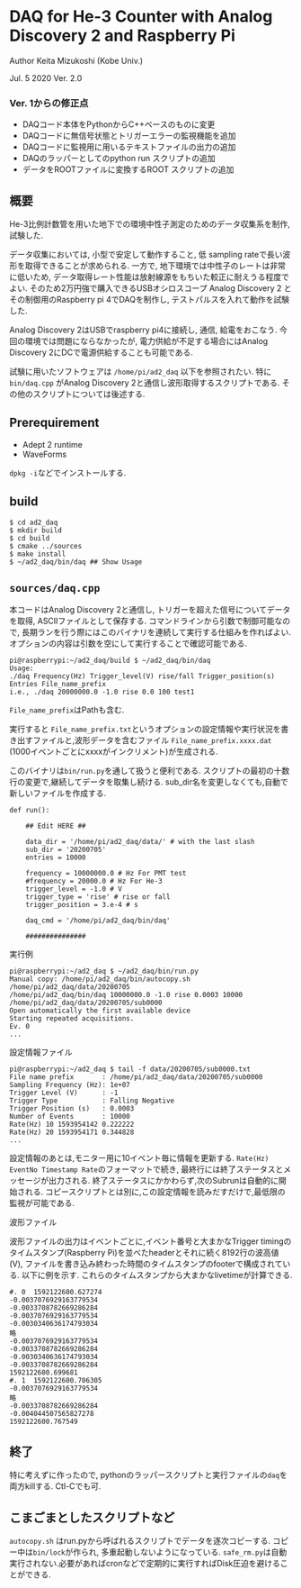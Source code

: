 # DAQ for He-3 Counter with Analog Discovery 2 and Raspberry Pi

Author Keita Mizukoshi (Kobe Univ.)

 Jul. 5 2020
 Ver. 2.0


### Ver. 1からの修正点

  - DAQコード本体をPythonからC++ベースのものに変更
  - DAQコードに無信号状態とトリガーエラーの監視機能を追加
  - DAQコードに監視用に用いるテキストファイルの出力の追加
  - DAQのラッパーとしてのpython run スクリプトの追加
  - データをROOTファイルに変換するROOT スクリプトの追加


## 概要

He-3比例計数管を用いた地下での環境中性子測定のためのデータ収集系を制作, 試験した.

データ収集においては, 小型で安定して動作すること, 低 sampling rateで長い波形を取得できることが求められる. 一方で, 地下環境では中性子のレートは非常に低いため, データ取得レート性能は放射線源をもちいた較正に耐えうる程度でよい. そのため2万円強で購入できるUSBオシロスコープ Analog Discovery 2 とその制御用のRaspberry pi 4でDAQを制作し, テストパルスを入れて動作を試験した.

Analog Discovery 2はUSBでraspberry pi4に接続し, 通信, 給電をおこなう. 今回の環境では問題にならなかったが, 電力供給が不足する場合にはAnalog Discovery 2にDCで電源供給することも可能である.

試験に用いたソフトウェアは `/home/pi/ad2_daq` 以下を参照されたい. 特に`bin/daq.cpp` がAnalog Discovery 2と通信し波形取得するスクリプトである. その他のスクリプトについては後述する.

## Prerequirement

  - Adept 2 runtime
  - WaveForms

  `dpkg -i`などでインストールする.

## build
```
$ cd ad2_daq
$ mkdir build
$ cd build
$ cmake ../sources
$ make install
$ ~/ad2_daq/bin/daq ## Show Usage
```

## `sources/daq.cpp`

本コードはAnalog Discovery 2と通信し, トリガーを超えた信号についてデータを取得, ASCIIファイルとして保存する. コマンドラインから引数で制御可能なので, 長期ランを行う際にはこのバイナリを連続して実行する仕組みを作ればよい. オプションの内容は引数を空にして実行することで確認可能である.

```
pi@raspberrypi:~/ad2_daq/build $ ~/ad2_daq/bin/daq
Usage:
./daq Frequency(Hz) Trigger_level(V) rise/fall Trigger_position(s) Entries File_name_prefix
i.e., ./daq 20000000.0 -1.0 rise 0.0 100 test1

```
`File_name_prefix`はPathも含む.

実行すると `File_name_prefix.txt`というオプションの設定情報や実行状況を書き出すファイルと,波形データを含むファイル `File_name_prefix.xxxx.dat` (1000イベントごとにxxxxがインクリメント)が生成される.

このバイナリは`bin/run.py`を通して扱うと便利である. スクリプトの最初の十数行の変更で,継続してデータを取集し続ける.
sub_dir名を変更しなくても,自動で新しいファイルを作成する.
```
def run():

    ## Edit HERE ##

    data_dir = '/home/pi/ad2_daq/data/' # with the last slash
    sub_dir = '20200705'
    entries = 10000

    frequency = 10000000.0 # Hz For PMT test
    #frequency = 20000.0 # Hz For He-3
    trigger_level = -1.0 # V
    trigger_type = 'rise' # rise or fall
    trigger_position = 3.e-4 # s

    daq_cmd = '/home/pi/ad2_daq/bin/daq'

    ###############
```

実行例

```
pi@raspberrypi:~/ad2_daq $ ~/ad2_daq/bin/run.py
Manual copy: /home/pi/ad2_daq/bin/autocopy.sh /home/pi/ad2_daq/data/20200705
/home/pi/ad2_daq/bin/daq 10000000.0 -1.0 rise 0.0003 10000 /home/pi/ad2_daq/data/20200705/sub0000
Open automatically the first available device
Starting repeated acquisitions.
Ev. 0
...
```

設定情報ファイル

```
pi@raspberrypi:~/ad2_daq $ tail -f data/20200705/sub0000.txt
File name prefix       : /home/pi/ad2_daq/data/20200705/sub0000
Sampling Frequency (Hz): 1e+07
Trigger Level (V)      : -1
Trigger Type           : Falling Negative
Trigger Position (s)   : 0.0003
Number of Events       : 10000
Rate(Hz) 10 1593954142 0.222222
Rate(Hz) 20 1593954171 0.344828
...

```
設定情報のあとは,モニター用に10イベント毎に情報を更新する. `Rate(Hz) EventNo Timestamp Rate`のフォーマットで続き, 最終行には終了ステータスとメッセージが出力される. 終了ステータスにかかわらず,次のSubrunは自動的に開始される.
コピースクリプトとは別に,この設定情報を読みだすだけで,最低限の監視が可能である.


波形ファイル

波形ファイルの出力はイベントごとに,イベント番号と大まかなTrigger timingのタイムスタンプ(Raspberry Pi)を並べたheaderとそれに続く8192行の波高値 (V), ファイルを書き込み終わった時間のタイムスタンプのfooterで構成されている. 以下に例を示す. これらのタイムスタンプから大まかなlivetimeが計算できる.

```
#. 0  1592122600.627274
-0.0037076929163779534
-0.0033708782669286284
-0.0037076929163779534
-0.0030340636174793034
略
-0.0037076929163779534
-0.0033708782669286284
-0.0030340636174793034
-0.0033708782669286284
1592122600.699681
#. 1  1592122600.706305
-0.0037076929163779534
略
-0.0033708782669286284
-0.004044507565827278
1592122600.767549
```

## 終了
特に考えずに作ったので, pythonのラッパースクリプトと実行ファイルの`daq`を両方killする. Ctl-Cでも可.

## こまごまとしたスクリプトなど
`autocopy.sh` はrun.pyから呼ばれるスクリプトでデータを逐次コピーする. コピー中は`bin/lock`が作られ, 多重起動しないようになっている. `safe_rm.py`は自動実行されない.必要があればcronなどで定期的に実行すればDisk圧迫を避けることができる.

